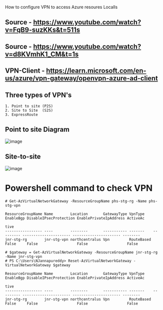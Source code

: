 How to configure VPN  to access Azure resoures Localls

## Source - https://www.youtube.com/watch?v=FqB9-suzKKs&t=511s
## Source - https://www.youtube.com/watch?v=d8KVmhK1_CM&t=1s
## VPN-Client - https://learn.microsoft.com/en-us/azure/vpn-gateway/openvpn-azure-ad-client


## Three types of VPN's
```
1. Point to site (P2S)
2. Site to Site  (S2S)
3. ExpressRoute  
```




## Point to site Diagram
![image](https://github.com/jniranjanreddy/azure/assets/83489863/b73dbc31-a4fd-4fed-9345-dbeeb5f43ee5)

## Site-to-site
![image](https://github.com/jniranjanreddy/azure/assets/83489863/6ec097d8-cc10-4a14-8cfc-cc62f27e80a4)


# Powershell command to check VPN 
```
# Get-AzVirtualNetworkGateway -ResourceGroupName phs-stg-rg -Name phs-stg-vpn

ResourceGroupName Name        Location       GatewayType VpnType    EnableBgp DisableIPsecProtection EnablePrivateIpAddress ActiveAc
                                                                                                                            tive
----------------- ----        --------       ----------- -------    --------- ---------------------- ---------------------- --------
jnr-stg-rg        jnr-stg-vpn northcentralus Vpn         RouteBased False     False                  False                  False

# $gateway = Get-AzVirtualNetworkGateway -ResourceGroupName jnr-stg-rg -Name jnr-stg-vpn
# PS C:\Users\NJannapureddy> Reset-AzVirtualNetworkGateway -VirtualNetworkGateway $gateway

ResourceGroupName Name        Location       GatewayType VpnType    EnableBgp DisableIPsecProtection EnablePrivateIpAddress ActiveAc
                                                                                                                            tive
----------------- ----        --------       ----------- -------    --------- ---------------------- ---------------------- --------
jnr-stg-rg        jnr-stg-vpn northcentralus Vpn         RouteBased False     False                  False                  False

```
